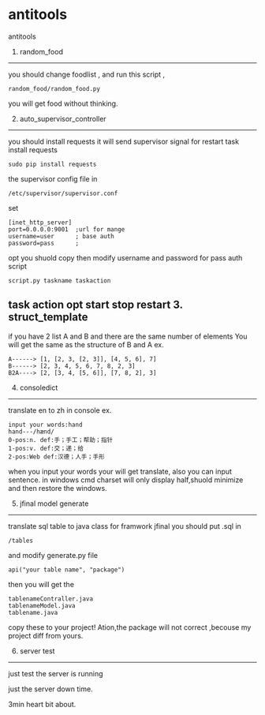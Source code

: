 # antitools

antitools

1. random_food 
------------------------------------------------------
you should change foodlist , and run this script ,

    random_food/random_food.py
you  will get food without thinking.

2. auto_supervisor_controller
------------------------------------------------------
you should install requests 
it will send supervisor signal for restart task
install requests

    sudo pip install requests

the supervisor config file in 

    /etc/supervisor/supervisor.conf

set

    [inet_http_server]
	port=0.0.0.0:9001  ;url for mange
	username=user      ; base auth
	password=pass      ;
opt you shuold copy then
modify username  and password for pass auth
script 

    script.py taskname taskaction
	
task action opt
    start
	stop
	restart
3. struct_template
-------------------------------------------------------
if you have 2 list A and B
and there are the same number of elements
You will get the same as the structure of B and A
ex.

    A------> [1, [2, 3, [2, 3]], [4, 5, 6], 7]
    B------> [2, 3, 4, 5, 6, 7, 8, 2, 3]
    B2A----> [2, [3, 4, [5, 6]], [7, 8, 2], 3]

4. consoledict
-------------------------------------------------------
translate en to zh in console 
ex.

    input your words:hand                                                                                                
    hand---/hænd/                                                                                                        
    0-pos:n. def:手；手工；帮助；指针                                                                                    
    1-pos:v. def:交；递；给                                                                                              
    2-pos:Web def:汉德；人手；手形

when you input your words your will get translate, also you can input sentence.
in windows cmd charset will only display half,shuold minimize and then restore the windows.

5. jfinal model generate
-------------------------------------------------------
translate sql table to java class for framwork jfinal
you should put .sql in 

    /tables

and modify generate.py file 

    api("your table name", "package")

then you will get the 

    tablenameContraller.java
    tablenameModel.java
    tablename.java

copy these to your project! Ation,the package will not correct ,becouse my project diff from yours.

6. server test
---------------------------------------------------------
just test the server is running

just the server down time.

3min heart bit about.


